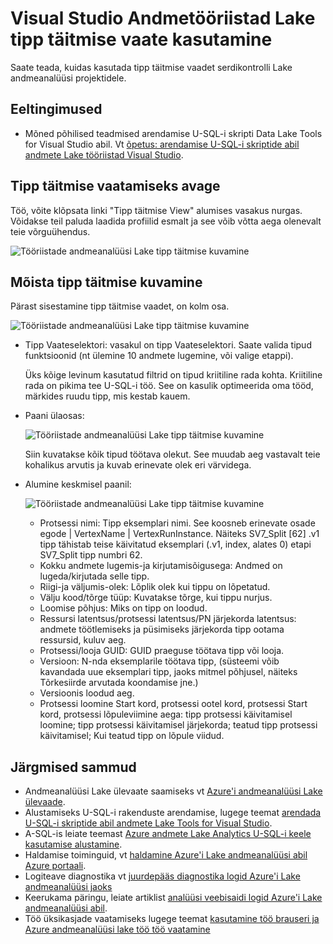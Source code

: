 <properties 
   pageTitle="Andmetööriistad Lake tipp täitmise vaate kasutamine Visual Studio | Microsoft Azure'i" 
   description="Saate teada, kuidas kasutada tipp täitmise vaadet serdikontrolli Lake andmeanalüüsi projektidele." 
   services="data-lake-analytics" 
   documentationCenter="" 
   authors="mumian" 
   manager="jhubbard" 
   editor="cgronlun"/>
 
<tags
   ms.service="data-lake-analytics"
   ms.devlang="na"
   ms.topic="article"
   ms.tgt_pltfrm="na"
   ms.workload="big-data" 
   ms.date="10/13/2016"
   ms.author="jgao"/>

# <a name="use-the-vertex-execution-view-in-data-lake-tools-for-visual-studio"></a>Visual Studio Andmetööriistad Lake tipp täitmise vaate kasutamine

Saate teada, kuidas kasutada tipp täitmise vaadet serdikontrolli Lake andmeanalüüsi projektidele.

## <a name="prerequisites"></a>Eeltingimused

- Mõned põhilised teadmised arendamise U-SQL-i skripti Data Lake Tools for Visual Studio abil.  Vt [õpetus: arendamise U-SQL-i skriptide abil andmete Lake tööriistad Visual Studio](data-lake-analytics-data-lake-tools-get-started.md).

## <a name="open-the-vertex-execution-view"></a>Tipp täitmise vaatamiseks avage

Töö, võite klõpsata linki "Tipp täitmise View" alumises vasakus nurgas. Võidakse teil paluda laadida profiilid esmalt ja see võib võtta aega olenevalt teie võrguühendus.

![Tööriistade andmeanalüüsi Lake tipp täitmise kuvamine](./media/data-lake-analytics-data-lake-tools-use-vertex-execution-view/data-lake-tools-open-vertex-execution-view.png)

## <a name="understand-vertex-execution-view"></a>Mõista tipp täitmise kuvamine

Pärast sisestamine tipp täitmise vaadet, on kolm osa.

![Tööriistade andmeanalüüsi Lake tipp täitmise kuvamine](./media/data-lake-analytics-data-lake-tools-use-vertex-execution-view/data-lake-tools-vertex-execution-view.png)

- Tipp Vaateselektori: vasakul on tipp Vaateselektori.  Saate valida tipud funktsioonid (nt ülemine 10 andmete lugemine, või valige etappi).

    Üks kõige levinum kasutatud filtrid on tipud kriitiline rada kohta. Kriitiline rada on pikima tee U-SQL-i töö. See on kasulik optimeerida oma tööd, märkides ruudu tipp, mis kestab kauem.

- Paani ülaosas:

    ![Tööriistade andmeanalüüsi Lake tipp täitmise kuvamine](./media/data-lake-analytics-data-lake-tools-use-vertex-execution-view/data-lake-tools-vertex-execution-view-pane2.png)

    Siin kuvatakse kõik tipud töötava olekut. See muudab aeg vastavalt teie kohalikus arvutis ja kuvab erinevate olek eri värvidega.

- Alumine keskmisel paanil:

    ![Tööriistade andmeanalüüsi Lake tipp täitmise kuvamine](./media/data-lake-analytics-data-lake-tools-use-vertex-execution-view/data-lake-tools-vertex-execution-view-pane3.png)

    - Protsessi nimi: Tipp eksemplari nimi. See koosneb erinevate osade egode | VertexName | VertexRunInstance. Näiteks SV7_Split [62] .v1 tipp tähistab teise käivitatud eksemplari (.v1, index, alates 0) etapi SV7_Split tipp numbri 62.
    - Kokku andmete lugemis-ja kirjutamisõigusega: Andmed on lugeda/kirjutada selle tipp.
    - Riigi-ja väljumis-olek: Lõplik olek kui tippu on lõpetatud.
    - Välju kood/tõrge tüüp: Kuvatakse tõrge, kui tippu nurjus.
    - Loomise põhjus: Miks on tipp on loodud.
    - Ressursi latentsus/protsessi latentsus/PN järjekorda latentsus: andmete töötlemiseks ja püsimiseks järjekorda tipp ootama ressursid, kuluv aeg.
    - Protsessi/looja GUID: GUID praeguse töötava tipp või looja.
    - Versioon: N-nda eksemplarile töötava tipp, (süsteemi võib kavandada uue eksemplari tipp, jaoks mitmel põhjusel, näiteks Tõrkesiirde arvutada koondamise jne.)
    - Versioonis loodud aeg.
    - Protsessi loomine Start kord, protsessi ootel kord, protsessi Start kord, protsessi lõpuleviimine aega: tipp protsessi käivitamisel loomine; tipp protsessi käivitamisel järjekorda; teatud tipp protsessi käivitamisel; Kui teatud tipp on lõpule viidud.

## <a name="next-steps"></a>Järgmised sammud

- Andmeanalüüsi Lake ülevaate saamiseks vt [Azure'i andmeanalüüsi Lake ülevaade](data-lake-analytics-overview.md).
- Alustamiseks U-SQL-i rakenduste arendamise, lugege teemat [arendada U-SQL-i skriptide abil andmete Lake Tools for Visual Studio](data-lake-analytics-data-lake-tools-get-started.md).
- A-SQL-is leiate teemast [Azure andmete Lake Analytics U-SQL-i keele kasutamise alustamine](data-lake-analytics-u-sql-get-started.md).
- Haldamise toiminguid, vt [haldamine Azure'i Lake andmeanalüüsi abil Azure portaali](data-lake-analytics-manage-use-portal.md).
- Logiteave diagnostika vt [juurdepääs diagnostika logid Azure'i Lake andmeanalüüsi jaoks](data-lake-analytics-diagnostic-logs.md)
- Keerukama päringu, leiate artiklist [analüüsi veebisaidi logid Azure'i Lake andmeanalüüsi abil](data-lake-analytics-analyze-weblogs.md).
- Töö üksikasjade vaatamiseks lugege teemat [kasutamine töö brauseri ja Azure andmeanalüüsi lake töö töö vaatamine](data-lake-analytics-data-lake-tools-view-jobs.md)